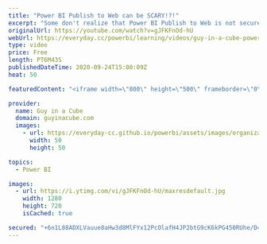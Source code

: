 ```yaml
---
title: "Power BI Publish to Web can be SCARY!?!"
excerpt: "Some don't realize that Power BI Publish to Web is not secure. Adam shows you that this is the case. It's a bit scary and there are other options to have secure embedding.  Two Alex's Video - https://www.youtube.com/watch?v=S3tWcCcZilw  Patrick's SharePoint video - https://www.youtube.com/watch?v=Kevw0PFnFD8"
originalUrl: https://youtube.com/watch?v=gJFKFnOd-hU
webUrl: https://everyday.cc/powerbi/learning/videos/guy-in-a-cube-power-bi-publish-to-web-can-be-scary/
type: video
price: Free
length: PT6M43S
publishedDateTime: 2020-09-24T15:00:09Z
heat: 50

featuredContent: "<iframe width=\"800\" height=\"500\" frameborder=\"0\" src=\"https://www.youtube.com/embed/gJFKFnOd-hU\" allow=\"accelerometer; autoplay; encrypted-media; gyroscope; picture-in-picture\" allowfullscreen></iframe>"

provider:
  name: Guy in a Cube
  domain: guyinacube.com
  images:
    - url: https://everyday-cc.github.io/powerbi/assets/images/organizations/guyinacube.com-50x50.jpg
      width: 50
      height: 50

topics:
  - Power BI

images:
  - url: https://i.ytimg.com/vi/gJFKFnOd-hU/maxresdefault.jpg
    width: 1280
    height: 720
    isCached: true

secured: "+6n1L88ADXLVauue8aHw3d8MlFYx12PcOlafH4JP2btG9cK6kPG450RUhe/D4c4fO68EkP6TpHthmUAX8vzYTeMWKxgMmkNeHJRaBfH4wE06H5YRlyAIa3dFU8Z7YeEDAr9HZB6Eyz+vUgQrO0DBVDA7JdGpnOU6Jj7QfwQMDp4uP42uyLdbmE5oSj5xS6s2itO/kXGcAnClAEdZFtG2fKoJbBU+rYlQZy7JP7VFQCcSYEKMoMgwSDwz0hplgXl37hhOtdPwBjGXWXxevjMMTAG0qxqWQP8jHbNJ+v42JU+Txgqer6QrdYEohAFmOGO/cHUZUA5kzQrFPmmxFEUSLIJsgBEBwSnbXpulGfT8B/0GpkVbhaKtMs/cTcqNA/2xL7Cja+8gfXT+jjEOTBeU2TyS1y7qHgp85lMEkQPgVqs=;ebPEHuiujrCx1Flxu/7fUA=="
---
```


